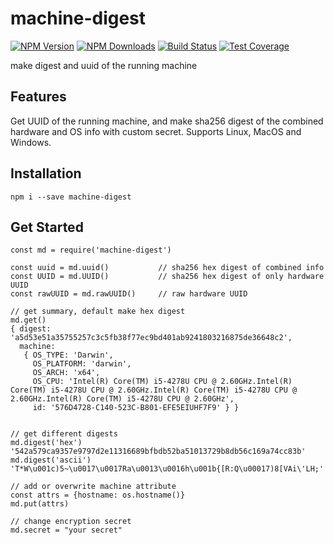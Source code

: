 # machine-digest
[![NPM Version][npm-image]][npm-url]
[![NPM Downloads][downloads-image]][downloads-url]
[![Build Status][travis-image]][travis-url]
[![Test Coverage][coveralls-image]][coveralls-url]

make digest and uuid of the running machine

## Features
Get UUID of the running machine, and make sha256 digest of the combined hardware and OS info with custom secret.
Supports Linux, MacOS and Windows.

## Installation

```
npm i --save machine-digest
```

## Get Started

```
const md = require('machine-digest')

const uuid = md.uuid()           // sha256 hex digest of combined info
const UUID = md.UUID()           // sha256 hex digest of only hardware UUID
const rawUUID = md.rawUUID()     // raw hardware UUID

// get summary, default make hex digest
md.get()
{ digest: 'a5d53e51a35755257c3c5fb38f77ec9bd401ab9241803216875de36648c2',
  machine: 
   { OS_TYPE: 'Darwin',
     OS_PLATFORM: 'darwin',
     OS_ARCH: 'x64',
     OS_CPU: 'Intel(R) Core(TM) i5-4278U CPU @ 2.60GHz.Intel(R) Core(TM) i5-4278U CPU @ 2.60GHz.Intel(R) Core(TM) i5-4278U CPU @ 2.60GHz.Intel(R) Core(TM) i5-4278U CPU @ 2.60GHz',
     id: '576D4728-C140-523C-B801-EFE5EIUHF7F9' } }


// get different digests
md.digest('hex')
'542a579ca9357e9797d2e11316689bfbdb52ba51013729b8db56c169a74cc83b'
md.digest('ascii')
'T*W\u001c)5~\u0017\u0017Ra\u0013\u0016h\u001b{[R:Q\u00017)8[VAi\'LH;'

// add or overwrite machine attribute
const attrs = {hostname: os.hostname()}
md.put(attrs)

// change encryption secret
md.secret = "your secret"
```

[npm-image]: https://img.shields.io/npm/v/machine-digest.svg
[npm-url]: https://npmjs.org/package/machine-digest
[travis-image]: https://img.shields.io/travis/devfans/machine-digest/master.svg
[travis-url]: https://travis-ci.org/devfans/machine-digest
[coveralls-image]: https://img.shields.io/coveralls/devfans/machine-digest/master.svg
[coveralls-url]: https://coveralls.io/r/devfans/machine-digest?branch=master
[downloads-image]: https://img.shields.io/npm/dm/machine-digest.svg
[downloads-url]: https://npmjs.org/package/machine-digest

